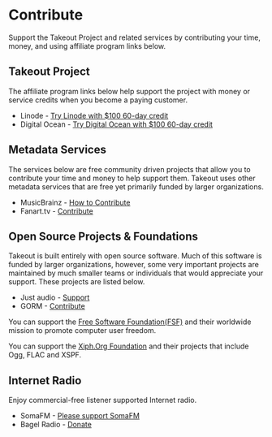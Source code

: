 # Contribute

Support the Takeout Project and related services by contributing your time,
money, and using affiliate program links below.

## Takeout Project

The affiliate program links below help support the project with money or
service credits when you become a paying customer.

* Linode - [Try Linode with $100 60-day credit](https://linode.gvw92c.net/c/3608723/903984/10906)
* Digital Ocean - [Try Digital Ocean with $100 60-day credit](https://m.do.co/c/e2e1eabcb914)

## Metadata Services

The services below are free community driven projects that allow you to
contribute your time and money to help support them. Takeout uses other
metadata services that are free yet primarily funded by larger organizations.

* MusicBrainz - [How to Contribute](https://musicbrainz.org/doc/How_to_Contribute)
* Fanart.tv - [Contribute](https://fanart.tv/contribute/)

## Open Source Projects & Foundations

Takeout is built entirely with open source software. Much of this software is
funded by larger organizations, however, some very important projects are
maintained by much smaller teams or individuals that would appreciate your
support. These projects are listed below.

* Just audio - [Support](https://github.com/sponsors/ryanheise)
* GORM - [Contribute](https://gorm.io/contribute.html)

You can support the [Free Software Foundation(FSF)](https://my.fsf.org/donate)
and their worldwide mission to promote computer user freedom.

You can support the [Xiph.Org Foundation](https://www.xiph.org/) and their
projects that include Ogg, FLAC and XSPF.

## Internet Radio

Enjoy commercial-free listener supported Internet radio.

* SomaFM - [Please support SomaFM](https://somafm.com/support/)
* Bagel Radio - [Donate](https://www.bagelradio.com/)

